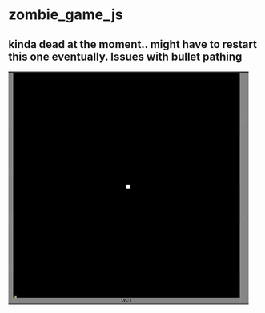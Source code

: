 # zombie_game_js
## kinda dead at the moment.. might have to restart this one eventually. Issues with bullet pathing
![embedLink](soFar.gif)
